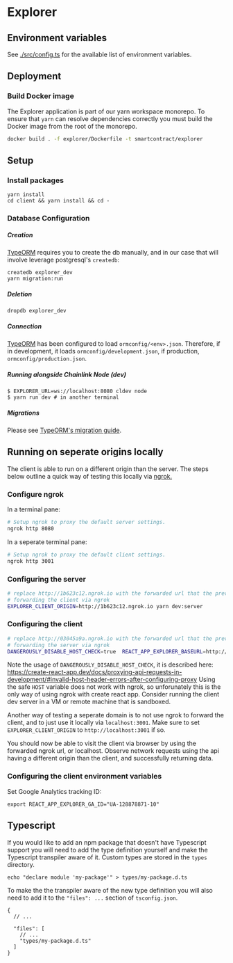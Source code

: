 # Explorer

## Environment variables

See [./src/config.ts](./src/config.ts) for the available list of environment variables.

## Deployment

### Build Docker image

The Explorer application is part of our yarn workspace monorepo. To ensure that `yarn` can
resolve dependencies correctly you must build the Docker image from the root of the monorepo.

```bash
docker build . -f explorer/Dockerfile -t smartcontract/explorer
```

## Setup

### Install packages

```
yarn install
cd client && yarn install && cd -
```

### Database Configuration

##### Creation

[TypeORM](https://typeorm.io/#/) requires you to create the db manually,
and in our case that will involve leverage postgresql's `createdb`:

```
createdb explorer_dev
yarn migration:run
```

##### Deletion

```
dropdb explorer_dev
```

##### Connection

[TypeORM](https://typeorm.io/#/migrations) has been configured to load
`ormconfig/<env>.json`. Therefore, if in development, it loads `ormconfig/development.json`,
if production, `ormconfig/production.json`.

##### Running alongside Chainlink Node (dev)

```
$ EXPLORER_URL=ws://localhost:8080 cldev node
$ yarn run dev # in another terminal
```

##### Migrations

Please see [TypeORM's migration guide](https://typeorm.io/#/migrations).

## Running on seperate origins locally

The client is able to run on a different origin than the server. The steps below outline a
quick way of testing this locally via [ngrok.](https://ngrok.com/)

### Configure ngrok

In a terminal pane:

```sh
# Setup ngrok to proxy the default server settings.
ngrok http 8080
```

In a seperate terminal pane:

```sh
# Setup ngrok to proxy the default client settings.
ngrok http 3001
```

### Configuring the server

```sh
# replace http://1b623c12.ngrok.io with the forwarded url that the previous step gave you for
# forwarding the client via ngrok
EXPLORER_CLIENT_ORIGIN=http://1b623c12.ngrok.io yarn dev:server
```

### Configuring the client

```sh
# replace http://03045a9a.ngrok.io with the forwarded url that the previous step gave you for
# forwarding the server via ngrok
DANGEROUSLY_DISABLE_HOST_CHECK=true  REACT_APP_EXPLORER_BASEURL=http://03045a9a.ngrok.io yarn start
```

Note the usage of `DANGEROUSLY_DISABLE_HOST_CHECK`, it is described here: https://create-react-app.dev/docs/proxying-api-requests-in-development/#invalid-host-header-errors-after-configuring-proxy
Using the safe `HOST` variable does not work with ngrok, so unforunately this is the only way of using ngrok with
create react app. Consider running the client dev server in a VM or remote machine that is sandboxed.

Another way of testing a seperate domain is to not use ngrok to forward the client, and to just use it locally via
`localhost:3001`. Make sure to set `EXPLORER_CLIENT_ORIGIN` to `http://localhost:3001` if so.

You should now be able to visit the client via browser by using the forwarded ngrok url, or localhost.
Observe network requests using the api having a different origin than the client, and successfully returning data.

### Configuring the client environment variables

Set Google Analytics tracking ID:

```
export REACT_APP_EXPLORER_GA_ID="UA-128878871-10"
```

## Typescript

If you would like to add an npm package that doesn't have Typescript support you will need
to add the type definition yourself and make the Typescript transpiler aware of it. Custom
types are stored in the `types` directory.

```
echo "declare module 'my-package'" > types/my-package.d.ts
```

To make the the transpiler aware of the new type definition you will also need to add it to
the `"files": ...` section of `tsconfig.json`.

```
{
  // ...

  "files": [
    // ...
    "types/my-package.d.ts"
  ]
}
```
